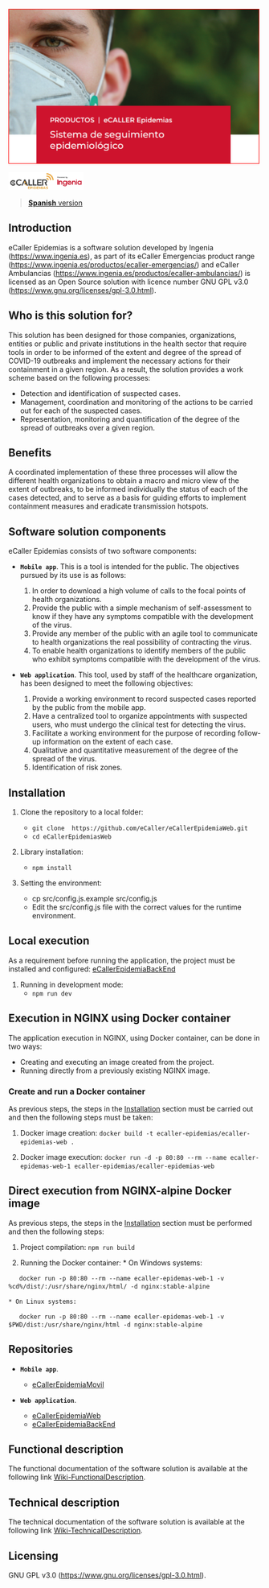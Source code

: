 ![cabecera_readme](/docs/img/cabecera_readme.png)

[![logo](/docs/img/logo.png)](https://www.ingenia.es)

> [**Spanish** version](https://github.com/eCaller/eCallerEpidemiaWeb/blob/master/README.md)

## Introduction

eCaller Epidemias is a software solution developed by Ingenia (https://www.ingenia.es), as part of its eCaller Emergencias product range (https://www.ingenia.es/productos/ecaller-emergencias/) and eCaller Ambulancias (https://www.ingenia.es/productos/ecaller-ambulancias/) is licensed as an Open Source solution with licence number GNU GPL v3.0 (https://www.gnu.org/licenses/gpl-3.0.html).

## Who is this solution for?

This solution has been designed for those companies, organizations, entities or public and private institutions in the health sector that require tools in order to be informed of the extent and degree of the spread of COVID-19 outbreaks and implement the necessary actions for their containment in a given region. As a result, the solution provides a work scheme based on the following processes:

* Detection and identification of suspected cases.
* Management, coordination and monitoring of the actions to be carried out for each of the suspected cases.
* Representation, monitoring and quantification of the degree of the spread of outbreaks over a given region.

## Benefits

A coordinated implementation of these three processes will allow the different health organizations to obtain a macro and micro view of the extent of outbreaks, to be informed individually the status of each of the cases detected, and to serve as a basis for guiding efforts to implement containment measures and eradicate transmission hotspots.

## Software solution components

eCaller Epidemias consists of two software components:

* **`Mobile app`**. This is a tool is intended for the public. The objectives pursued by its use is as follows:
    1. In order to download a high volume of calls to the focal points of health organizations.
    2. Provide the public with a simple mechanism of self-assessment to know if they have any symptoms compatible with the development of the virus.
    3. Provide any member of the public with an agile tool to communicate to health organizations the real possibility of contracting the virus.
    4. To enable health organizations to identify members of the public who exhibit symptoms compatible with the development of the virus.

* **`Web application`**. This tool, used by staff of the healthcare organization, has been designed to meet the following objectives:
    1. Provide a working environment to record suspected cases reported by the public from the mobile app.
    2. Have a centralized tool to organize appointments with suspected users, who must undergo the clinical test for detecting the virus.
    3. Facilitate a working environment for the purpose of recording follow-up information on the extent of each case.
    4. Qualitative and quantitative measurement of the degree of the spread of the virus.
    5. Identification of risk zones.

## Installation

1. Clone the repository to a local folder:
    * `git clone  https://github.com/eCaller/eCallerEpidemiaWeb.git`
    * `cd eCallerEpidemiasWeb`
  
2. Library installation:
    * `npm install`

3. Setting the environment:
    * cp src/config.js.example src/config.js
    * Edit the src/config.js file with the correct values for the runtime environment.

## Local execution

As a requirement before running the application, the project must be installed and configured: [eCallerEpidemiaBackEnd](https://github.com/eCaller/eCallerEpidemiaBackEnd/blob/master/README-EN.md)

1. Running in development mode:
    * `npm run dev`
    
## Execution in NGINX using Docker container

The application execution in NGINX, using Docker container, can be done in two ways:
* Creating and executing an image created from the project.
* Running directly from a previously existing NGINX image.

### Create and run a Docker container

As previous steps, the steps in the [Installation](README-EN.md#Installation) section must be carried out and then the following steps must be taken:

1. Docker image creation:
    `docker build -t ecaller-epidemias/ecaller-epidemias-web .`

2. Docker image execution:
    `docker run -d -p 80:80 --rm --name ecaller-epidemas-web-1 ecaller-epidemias/ecaller-epidemias-web`

## Direct execution from NGINX-alpine Docker image

As previous steps, the steps in the [Installation](README-EN.md#Installation) section must be performed and then the following steps:

  1. Project compilation:
      `npm run build`
    
  2. Running the Docker container:
    * On Windows systems:
```        
   docker run -p 80:80 --rm --name ecaller-epidemas-web-1 -v %cd%/dist/:/usr/share/nginx/html/ -d nginx:stable-alpine 
```
    * On Linux systems:
```        
   docker run -p 80:80 --rm --name ecaller-epidemas-web-1 -v $PWD/dist:/usr/share/nginx/html -d nginx:stable-alpine
```

## Repositories

* **`Mobile app`**.
    - [eCallerEpidemiaMovil](https://github.com/eCaller/eCallerEpidemiaMovil/blob/master/README-EN.md)

* **`Web application`**.
    - [eCallerEpidemiaWeb](https://github.com/eCaller/eCallerEpidemiaWeb/blob/master/README-EN.md)
    - [eCallerEpidemiaBackEnd](https://github.com/eCaller/eCallerEpidemiaBackEnd/blob/master/README-EN.md)

## Functional description

The functional documentation of the software solution is available at the following link [Wiki-FunctionalDescription](https://github.com/eCaller/eCallerEpidemiaWeb/wiki/functional-description).

## Technical description

The technical documentation of the software solution is available at the following link [Wiki-TechnicalDescription](https://github.com/eCaller/eCallerEpidemiaWeb/wiki/technical-description).

## Licensing

GNU GPL v3.0 (https://www.gnu.org/licenses/gpl-3.0.html).
